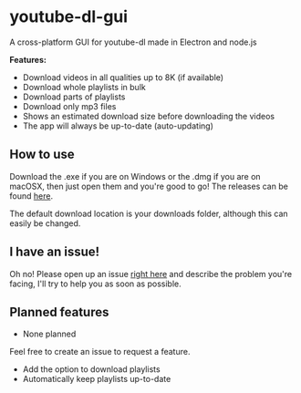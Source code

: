 # youtube-dl-gui
A cross-platform GUI for youtube-dl made in Electron and node.js

**Features:**
- Download videos in all qualities up to 8K (if available)
- Download whole playlists in bulk
- Download parts of playlists
- Download only mp3 files
- Shows an estimated download size before downloading the videos
- The app will always be up-to-date (auto-updating)

## How to use
Download the .exe if you are on Windows or the .dmg if you are on macOSX, then just open them and you're good to go!
The releases can be found [here](https://github.com/jely2002/youtube-dl-gui/releases).

The default download location is your downloads folder, although this can easily be changed.

## I have an issue!
Oh no! Please open up an issue [right here](https://github.com/jely2002/youtube-dl-gui/issues) and describe the problem you're facing, I'll try to help you as soon as possible. 

## Planned features
- None planned

Feel free to create an issue to request a feature.
- Add the option to download playlists
- Automatically keep playlists up-to-date


